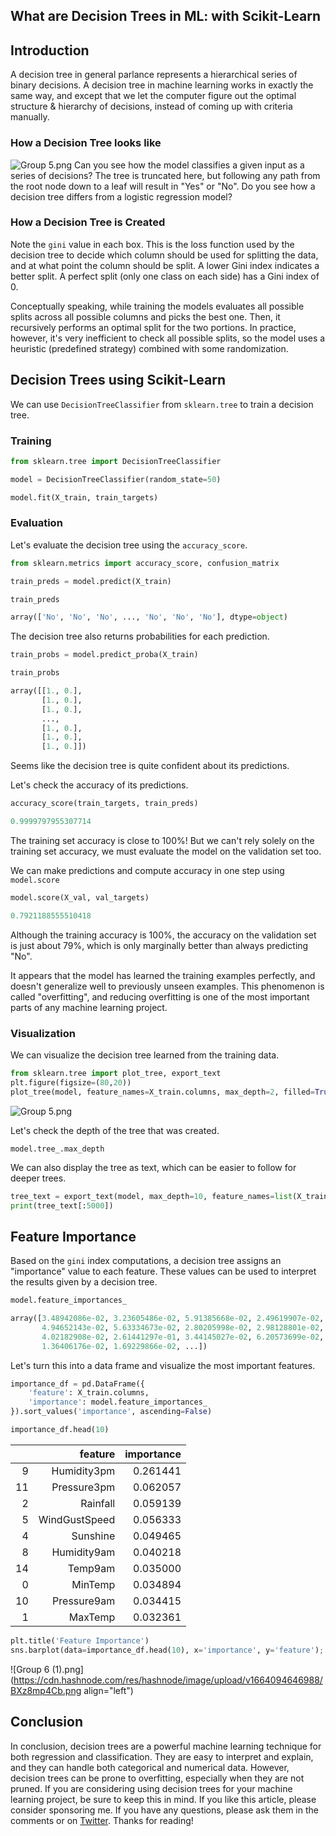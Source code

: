 ## What are Decision Trees in ML: with Scikit-Learn

## Introduction
A decision tree in general parlance represents a hierarchical series of binary decisions. A decision tree in machine learning works in exactly the same way, and except that we let the computer figure out the optimal structure & hierarchy of decisions, instead of coming up with criteria manually.

### How a Decision Tree looks like
![Group 5.png](https://cdn.hashnode.com/res/hashnode/image/upload/v1664092449875/Md-5XDxIs.png)
Can you see how the model classifies a given input as a series of decisions? The tree is truncated here, but following any path from the root node down to a leaf will result in "Yes" or "No". Do you see how a decision tree differs from a logistic regression model?

### How a Decision Tree is Created

Note the `gini` value in each box. This is the loss function used by the decision tree to decide which column should be used for splitting the data, and at what point the column should be split. A lower Gini index indicates a better split. A perfect split (only one class on each side) has a Gini index of 0.

Conceptually speaking, while training the models evaluates all possible splits across all possible columns and picks the best one. Then, it recursively performs an optimal split for the two portions. In practice, however, it's very inefficient to check all possible splits, so the model uses a heuristic (predefined strategy) combined with some randomization.

## Decision Trees using Scikit-Learn
We can use `DecisionTreeClassifier` from `sklearn.tree` to train a decision tree.

### Training
```python
from sklearn.tree import DecisionTreeClassifier
```
```python
model = DecisionTreeClassifier(random_state=50)
```
```python
model.fit(X_train, train_targets)
```

### Evaluation
Let's evaluate the decision tree using the `accuracy_score`.

```python
from sklearn.metrics import accuracy_score, confusion_matrix
```
```python
train_preds = model.predict(X_train)
```

```python
train_preds

array(['No', 'No', 'No', ..., 'No', 'No', 'No'], dtype=object)
```

The decision tree also returns probabilities for each prediction.
```python
train_probs = model.predict_proba(X_train)
```

```python
train_probs

array([[1., 0.],
       [1., 0.],
       [1., 0.],
       ...,
       [1., 0.],
       [1., 0.],
       [1., 0.]])
```

Seems like the decision tree is quite confident about its predictions.

Let's check the accuracy of its predictions.

```python
accuracy_score(train_targets, train_preds)

0.9999797955307714
```

The training set accuracy is close to 100%! But we can't rely solely on the training set accuracy, we must evaluate the model on the validation set too.

We can make predictions and compute accuracy in one step using `model.score`

```python
model.score(X_val, val_targets)

0.7921188555510418
```
Although the training accuracy is 100%, the accuracy on the validation set is just about 79%, which is only marginally better than always predicting "No".

It appears that the model has learned the training examples perfectly, and doesn't generalize well to previously unseen examples. This phenomenon is called "overfitting", and reducing overfitting is one of the most important parts of any machine learning project.

### Visualization
We can visualize the decision tree learned from the training data.

```python
from sklearn.tree import plot_tree, export_text
plt.figure(figsize=(80,20))
plot_tree(model, feature_names=X_train.columns, max_depth=2, filled=True);
```
![Group 5.png](https://cdn.hashnode.com/res/hashnode/image/upload/v1664092449875/Md-5XDxIs.png)

Let's check the depth of the tree that was created.

```
model.tree_.max_depth
```

We can also display the tree as text, which can be easier to follow for deeper trees.

```python
tree_text = export_text(model, max_depth=10, feature_names=list(X_train.columns))
print(tree_text[:5000])
```

## Feature Importance
Based on the `gini` index computations, a decision tree assigns an "importance" value to each feature. These values can be used to interpret the results given by a decision tree.

```python
model.feature_importances_

array([3.48942086e-02, 3.23605486e-02, 5.91385668e-02, 2.49619907e-02,
       4.94652143e-02, 5.63334673e-02, 2.80205998e-02, 2.98128801e-02,
       4.02182908e-02, 2.61441297e-01, 3.44145027e-02, 6.20573699e-02,
       1.36406176e-02, 1.69229866e-02, ...])
```

Let's turn this into a data frame and visualize the most important features.
```python
importance_df = pd.DataFrame({
    'feature': X_train.columns,
    'importance': model.feature_importances_
}).sort_values('importance', ascending=False)
```
```python
importance_df.head(10)
```

|    	|       feature 	| importance 	|
|---:	|--------------:	|-----------:	|
|  9 	|   Humidity3pm 	|   0.261441 	|
| 11 	|   Pressure3pm 	|   0.062057 	|
|  2 	|      Rainfall 	|   0.059139 	|
|  5 	| WindGustSpeed 	|   0.056333 	|
|  4 	|      Sunshine 	|   0.049465 	|
|  8 	|   Humidity9am 	|   0.040218 	|
| 14 	|       Temp9am 	|   0.035000 	|
|  0 	|       MinTemp 	|   0.034894 	|
| 10 	|   Pressure9am 	|   0.034415 	|
|  1 	|       MaxTemp 	|   0.032361 	|

```python
plt.title('Feature Importance')
sns.barplot(data=importance_df.head(10), x='importance', y='feature');
```


![Group 6 (1).png](https://cdn.hashnode.com/res/hashnode/image/upload/v1664094646988/BXz8mp4Cb.png align="left")

## Conclusion
In conclusion, decision trees are a powerful machine learning technique for both regression and classification. They are easy to interpret and explain, and they can handle both categorical and numerical data. However, decision trees can be prone to overfitting, especially when they are not pruned. If you are considering using decision trees for your machine learning project, be sure to keep this in mind. If you like this article, please consider sponsoring me. If you have any questions, please ask them in the comments or on [Twitter](https://programmingfire.com/twitter). Thanks for reading!